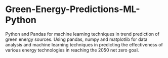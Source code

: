 # Green-Energy-Predictions-ML-Python
Python and Pandas for machine learning techniques in trend prediction of green energy sources.
Using pandas, numpy and matplotlib for data analysis and machine learning techniques
in predicting the effectiveness of various energy technologies in reaching
the 2050 net zero goal.
